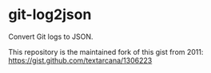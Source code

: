 # git-log2json

Convert Git logs to JSON.

This repository is the maintained fork of this gist from 2011: https://gist.github.com/textarcana/1306223

